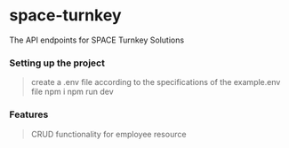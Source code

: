 # space-turnkey
The API endpoints for SPACE Turnkey Solutions

### Setting up the project
> create a .env file according to the specifications of the example.env file
> npm i
> npm run dev

### Features
> CRUD functionality for employee resource
